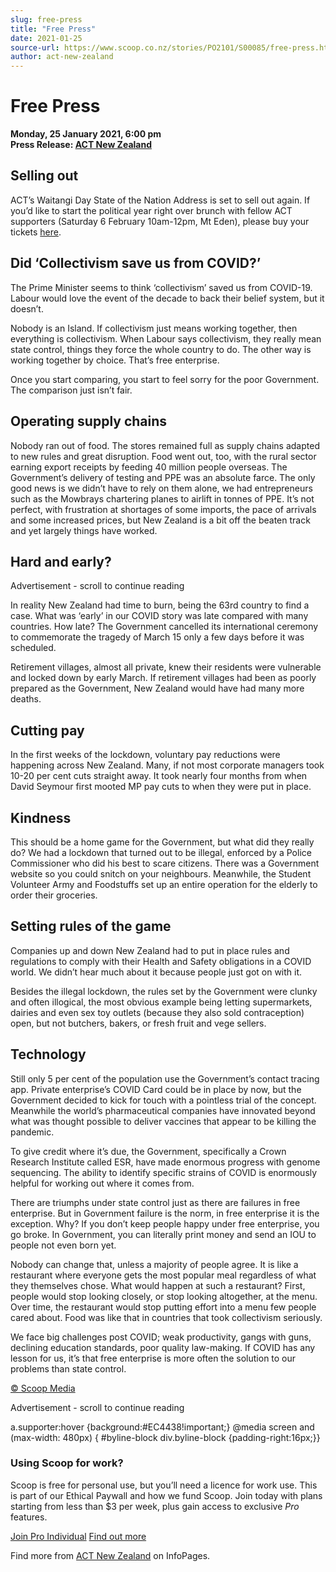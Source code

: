 ```yaml
---
slug: free-press
title: "Free Press"
date: 2021-01-25
source-url: https://www.scoop.co.nz/stories/PO2101/S00085/free-press.htm
author: act-new-zealand
---
```

Free Press
==========

**Monday, 25 January 2021, 6:00 pm**  
**Press Release: [ACT New Zealand](https://info.scoop.co.nz/ACT_New_Zealand)**

Selling out
-----------

ACT’s Waitangi Day State of the Nation Address is set to sell out again. If you’d like to start the political year right over brunch with fellow ACT supporters (Saturday 6 February 10am-12pm, Mt Eden), please buy your tickets [here](https://www.act.org.nz/sotn_2021?e=1436fca17bda55074760909e04a8a403&utm_source=actnz&utm_medium=email&utm_campaign=free_press_25_jan_21&n=2).

Did ‘Collectivism save us from COVID?’
--------------------------------------

The Prime Minister seems to think ‘collectivism’ saved us from COVID-19. Labour would love the event of the decade to back their belief system, but it doesn’t.

Nobody is an Island. If collectivism just means working together, then everything is collectivism. When Labour says collectivism, they really mean state control, things they force the whole country to do. The other way is working together by choice. That’s free enterprise.

Once you start comparing, you start to feel sorry for the poor Government. The comparison just isn’t fair.

Operating supply chains
-----------------------

Nobody ran out of food. The stores remained full as supply chains adapted to new rules and great disruption. Food went out, too, with the rural sector earning export receipts by feeding 40 million people overseas. The Government’s delivery of testing and PPE was an absolute farce. The only good news is we didn’t have to rely on them alone, we had entrepreneurs such as the Mowbrays chartering planes to airlift in tonnes of PPE. It’s not perfect, with frustration at shortages of some imports, the pace of arrivals and some increased prices, but New Zealand is a bit off the beaten track and yet largely things have worked.

Hard and early?
---------------

Advertisement - scroll to continue reading





In reality New Zealand had time to burn, being the 63rd country to find a case. What was ‘early’ in our COVID story was late compared with many countries. How late? The Government cancelled its international ceremony to commemorate the tragedy of March 15 only a few days before it was scheduled.

Retirement villages, almost all private, knew their residents were vulnerable and locked down by early March. If retirement villages had been as poorly prepared as the Government, New Zealand would have had many more deaths.

Cutting pay
-----------

In the first weeks of the lockdown, voluntary pay reductions were happening across New Zealand. Many, if not most corporate managers took 10-20 per cent cuts straight away. It took nearly four months from when David Seymour first mooted MP pay cuts to when they were put in place.

Kindness
--------

This should be a home game for the Government, but what did they really do? We had a lockdown that turned out to be illegal, enforced by a Police Commissioner who did his best to scare citizens. There was a Government website so you could snitch on your neighbours. Meanwhile, the Student Volunteer Army and Foodstuffs set up an entire operation for the elderly to order their groceries.

Setting rules of the game
-------------------------

Companies up and down New Zealand had to put in place rules and regulations to comply with their Health and Safety obligations in a COVID world. We didn’t hear much about it because people just got on with it.

Besides the illegal lockdown, the rules set by the Government were clunky and often illogical, the most obvious example being letting supermarkets, dairies and even sex toy outlets (because they also sold contraception) open, but not butchers, bakers, or fresh fruit and vege sellers.

Technology
----------

Still only 5 per cent of the population use the Government’s contact tracing app. Private enterprise’s COVID Card could be in place by now, but the Government decided to kick for touch with a pointless trial of the concept. Meanwhile the world’s pharmaceutical companies have innovated beyond what was thought possible to deliver vaccines that appear to be killing the pandemic.

To give credit where it’s due, the Government, specifically a Crown Research Institute called ESR, have made enormous progress with genome sequencing. The ability to identify specific strains of COVID is enormously helpful for working out where it comes from.

There are triumphs under state control just as there are failures in free enterprise. But in Government failure is the norm, in free enterprise it is the exception. Why? If you don’t keep people happy under free enterprise, you go broke. In Government, you can literally print money and send an IOU to people not even born yet.

Nobody can change that, unless a majority of people agree. It is like a restaurant where everyone gets the most popular meal regardless of what they themselves chose. What would happen at such a restaurant? First, people would stop looking closely, or stop looking altogether, at the menu. Over time, the restaurant would stop putting effort into a menu few people cared about. Food was like that in countries that took collectivism seriously.

We face big challenges post COVID; weak productivity, gangs with guns, declining education standards, poor quality law-making. If COVID has any lesson for us, it’s that free enterprise is more often the solution to our problems than state control.

[© Scoop Media](http://www.scoop.co.nz/about/terms.html)  

Advertisement - scroll to continue reading



a.supporter:hover {background:#EC4438!important;} @media screen and (max-width: 480px) { #byline-block div.byline-block {padding-right:16px;}}

### Using Scoop for work?

Scoop is free for personal use, but you’ll need a licence for work use. This is part of our Ethical Paywall and how we fund Scoop. Join today with plans starting from less than $3 per week, plus gain access to exclusive _Pro_ features.  
  
[Join Pro Individual](https://pro.scoop.co.nz/Individual/?from=ProIn24) [Find out more](https://pro.scoop.co.nz/using-scoop-for-work/?from=ProIn24)

Find more from [ACT New Zealand](https://info.scoop.co.nz/ACT_New_Zealand) on InfoPages.